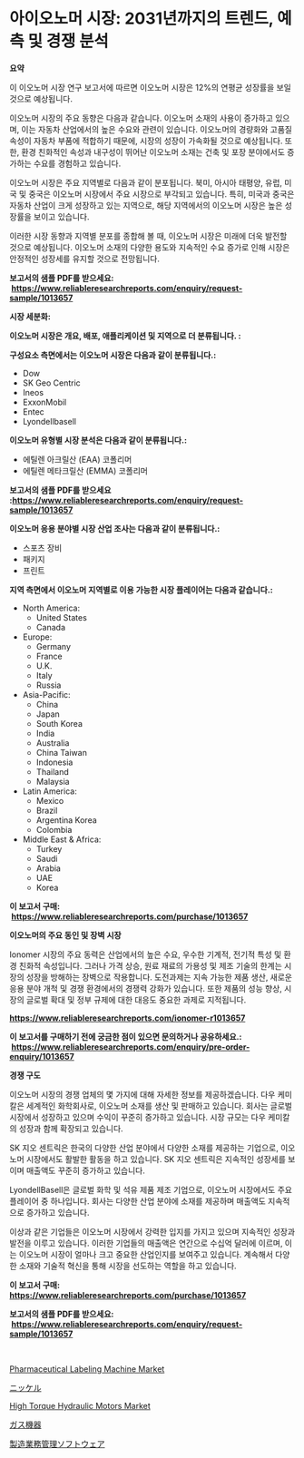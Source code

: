 <p><h1>아이오노머 시장: 2031년까지의 트렌드, 예측 및 경쟁 분석</h1></p><p><strong>요약</strong></p>
<p><p>이 이오노머 시장 연구 보고서에 따르면 이오노머 시장은 12%의 연평균 성장률을 보일 것으로 예상됩니다. </p><p>이오노머 시장의 주요 동향은 다음과 같습니다. 이오노머 소재의 사용이 증가하고 있으며, 이는 자동차 산업에서의 높은 수요와 관련이 있습니다. 이오노머의 경량화와 고품질 속성이 자동차 부품에 적합하기 때문에, 시장의 성장이 가속화될 것으로 예상됩니다. 또한, 환경 친화적인 속성과 내구성이 뛰어난 이오노머 소재는 건축 및 포장 분야에서도 증가하는 수요를 경험하고 있습니다.</p><p>이오노머 시장은 주요 지역별로 다음과 같이 분포됩니다. 북미, 아시아 태평양, 유럽, 미국 및 중국은 이오노머 시장에서 주요 시장으로 부각되고 있습니다. 특히, 미국과 중국은 자동차 산업이 크게 성장하고 있는 지역으로, 해당 지역에서의 이오노머 시장은 높은 성장률을 보이고 있습니다.</p><p>이러한 시장 동향과 지역별 분포를 종합해 볼 때, 이오노머 시장은 미래에 더욱 발전할 것으로 예상됩니다. 이오노머 소재의 다양한 용도와 지속적인 수요 증가로 인해 시장은 안정적인 성장세를 유지할 것으로 전망됩니다.</p></p>
<p><strong>보고서의 샘플 PDF를 받으세요: &nbsp;<a href="https://www.reliableresearchreports.com/enquiry/request-sample/1013657">https://www.reliableresearchreports.com/enquiry/request-sample/1013657</a></strong></p>
<p><strong>시장 세분화:</strong></p>
<p><strong> 이오노머 시장은 개요, 배포, 애플리케이션 및 지역으로 더 분류됩니다. :</strong></p>
<p><strong>구성요소 측면에서는 이오노머 시장은 다음과 같이 분류됩니다.:</strong></p>
<p><ul><li>Dow</li><li>SK Geo Centric</li><li>Ineos</li><li>ExxonMobil</li><li>Entec</li><li>Lyondellbasell</li></ul></p>
<p><strong> 이오노머 유형별 시장 분석은 다음과 같이 분류됩니다.:</strong></p>
<p><ul><li>에틸렌 아크릴산 (EAA) 코폴리머</li><li>에틸렌 메타크릴산 (EMMA) 코폴리머</li></ul></p>
<p><strong>보고서의 샘플 PDF를 받으세요 :<a href="https://www.reliableresearchreports.com/enquiry/request-sample/1013657">https://www.reliableresearchreports.com/enquiry/request-sample/1013657</a></strong></p>
<p><strong> 이오노머 응용 분야별 시장 산업 조사는 다음과 같이 분류됩니다.:</strong></p>
<p><ul><li>스포츠 장비</li><li>패키지</li><li>프린트</li></ul></p>
<p><strong>지역 측면에서 이오노머 지역별로 이용 가능한 시장 플레이어는 다음과 같습니다.:</strong></p>
<p><ul>
    <li>
        North America:
        <ul>
            <li>United States</li>
            <li>Canada</li>
        </ul>
    </li>
    <li>
        Europe:
        <ul>
            <li>Germany</li>
            <li>France</li>
            <li>U.K.</li>
            <li>Italy</li>
            <li>Russia</li>
        </ul>
    </li>
    <li>
        Asia-Pacific:
        <ul>
            <li>China</li>
            <li>Japan</li>
            <li>South Korea</li>
            <li>India</li>
            <li>Australia</li>
            <li>China Taiwan</li>
            <li>Indonesia</li>
            <li>Thailand</li>
            <li>Malaysia</li>
        </ul>
    </li>
    <li>
        Latin America:
        <ul>
            <li>Mexico</li>
            <li>Brazil</li>
            <li>Argentina Korea</li>
            <li>Colombia</li>
        </ul>
    </li>
    <li>
        Middle East & Africa:
        <ul>
            <li>Turkey</li>
            <li>Saudi</li>
            <li>Arabia</li>
            <li>UAE</li>
            <li>Korea</li>
        </ul>
    </li>
    </ul></p>
<p><strong>이 보고서 구매: &nbsp;<a href="https://www.reliableresearchreports.com/purchase/1013657">https://www.reliableresearchreports.com/purchase/1013657</a></strong></p>
<p><strong>이오노머의 주요 동인 및 장벽 시장</strong></p>
<p><p>Ionomer 시장의 주요 동력은 산업에서의 높은 수요, 우수한 기계적, 전기적 특성 및 환경 친화적 속성입니다. 그러나 가격 상승, 원료 재료의 가용성 및 제조 기술의 한계는 시장의 성장을 방해하는 장벽으로 작용합니다. 도전과제는 지속 가능한 제품 생산, 새로운 응용 분야 개척 및 경쟁 환경에서의 경쟁력 강화가 있습니다. 또한 제품의 성능 향상, 시장의 글로벌 확대 및 정부 규제에 대한 대응도 중요한 과제로 지적됩니다.</p></p>
<p><strong><a href="https://www.reliableresearchreports.com/ionomer-r1013657">https://www.reliableresearchreports.com/ionomer-r1013657</a></strong></p>
<p><strong>이 보고서를 구매하기 전에 궁금한 점이 있으면 문의하거나 공유하세요.: &nbsp;<a href="https://www.reliableresearchreports.com/enquiry/pre-order-enquiry/1013657">https://www.reliableresearchreports.com/enquiry/pre-order-enquiry/1013657</a></strong></p>
<p><strong>경쟁 구도</strong></p>
<p><p>이오노머 시장의 경쟁 업체의 몇 가지에 대해 자세한 정보를 제공하겠습니다. 다우 케미칼은 세계적인 화학회사로, 이오노머 소재를 생산 및 판매하고 있습니다. 회사는 글로벌 시장에서 성장하고 있으며 수익이 꾸준히 증가하고 있습니다. 시장 규모는 다우 케미칼의 성장과 함께 확장되고 있습니다.</p><p>SK 지오 센트릭은 한국의 다양한 산업 분야에서 다양한 소재를 제공하는 기업으로, 이오노머 시장에서도 활발한 활동을 하고 있습니다. SK 지오 센트릭은 지속적인 성장세를 보이며 매출액도 꾸준히 증가하고 있습니다.</p><p>LyondellBasell은 글로벌 화학 및 석유 제품 제조 기업으로, 이오노머 시장에서도 주요 플레이어 중 하나입니다. 회사는 다양한 산업 분야에 소재를 제공하며 매출액도 지속적으로 증가하고 있습니다.</p><p>이상과 같은 기업들은 이오노머 시장에서 강력한 입지를 가지고 있으며 지속적인 성장과 발전을 이루고 있습니다. 이러한 기업들의 매출액은 연간으로 수십억 달러에 이르며, 이는 이오노머 시장이 얼마나 크고 중요한 산업인지를 보여주고 있습니다. 계속해서 다양한 소재와 기술적 혁신을 통해 시장을 선도하는 역할을 하고 있습니다.</p></p>
<p><strong>이 보고서 구매: &nbsp; <a href="https://www.reliableresearchreports.com/purchase/1013657">https://www.reliableresearchreports.com/purchase/1013657</a></strong></p>
<p><strong>보고서의 샘플 PDF를 받으세요: &nbsp;<a href="https://www.reliableresearchreports.com/enquiry/request-sample/1013657">https://www.reliableresearchreports.com/enquiry/request-sample/1013657</a></strong><strong></strong></p>
<p>&nbsp;</p>
<p><p><a href="https://view.publitas.com/reportprime-1/pharmaceutical-labeling-machine-market-size-and-market-trends-complete-industry-overview-2024-to-2031/">Pharmaceutical Labeling Machine Market</a></p><p><a href="https://medium.com/@jimmieraun892023/%E3%83%8B%E3%83%83%E3%82%B1%E3%83%AB%E5%B8%82%E5%A0%B4-%E5%B8%82%E5%A0%B4cagr-%E5%B8%82%E5%A0%B4%E3%83%88%E3%83%AC%E3%83%B3%E3%83%89-%E3%81%8A%E3%82%88%E3%81%B3%E6%88%90%E9%95%B7%E6%88%A6%E7%95%A5%E3%81%AB%E5%AF%BE%E3%81%99%E3%82%8B%E6%B4%9E%E5%AF%9F-e56237cafdda">ニッケル</a></p><p><a href="https://github.com/mbisetmhermsr/Market-Research-Report-List-2/blob/main/high-torque-hydraulic-motors-market.md">High Torque Hydraulic Motors Market</a></p><p><a href="https://medium.com/@roachbrenda/%E3%82%AC%E3%82%B9%E6%A9%9F%E5%99%A8%E5%B8%82%E5%A0%B4%E3%81%AE%E8%AA%BF%E6%9F%BB%E3%83%AC%E3%83%9D%E3%83%BC%E3%83%88-%E3%81%9D%E3%81%AE%E6%AD%B4%E5%8F%B2%E3%81%A82024%E5%B9%B4%E3%81%8B%E3%82%892031%E5%B9%B4%E3%81%BE%E3%81%A7%E3%81%AE%E4%BA%88%E6%B8%AC-36be3293246b">ガス機器</a></p><p><a href="https://github.com/RodHoppe07/Market-Research-Report-List-1/blob/main/634819827216.md">製造業務管理ソフトウェア</a></p></p>